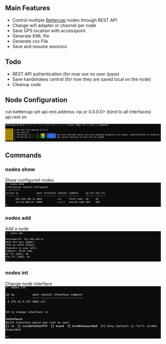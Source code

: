 ## Main Features
* Control multiple [Bettercap](https://github.com/bettercap/bettercap) nodes through REST API 
* Change wifi adapter or channel per node
* Save GPS location with accesspoint
* Generate KML file 
* Generate csv File
* Save and resume sessions

## Todo
* REST API authentication (for now use no user /pass)
* Save handshakes central (for now they are saved local on the node)
* Cleanup code

## Node Configuration
run bettercap
set api.rest.address <ip or 0.0.0.0> (bind to all interfaces)
api.rest on

![nodes](https://github.com/MelroyB/PSBettercap/raw/main/screenshots/bettercap_node.png)

## Commands
### nodes show
Show configured nodes
![nodes show](https://github.com/MelroyB/PSBettercap/raw/main/screenshots/nodes_show.png)
### nodes add
Add a node
![nodes add](https://github.com/MelroyB/PSBettercap/raw/main/screenshots/nodes_add.png)
### nodes int
Change node interface
![nodes del](https://github.com/MelroyB/PSBettercap/raw/main/screenshots/nodes_int.png)
